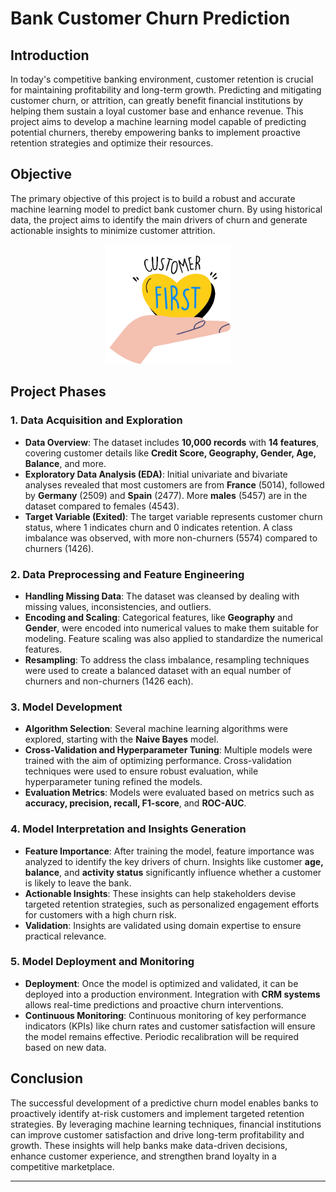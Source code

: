 # **Bank Customer Churn Prediction**

## **Introduction**
In today's competitive banking environment, customer retention is crucial for maintaining profitability and long-term growth. Predicting and mitigating customer churn, or attrition, can greatly benefit financial institutions by helping them sustain a loyal customer base and enhance revenue. This project aims to develop a machine learning model capable of predicting potential churners, thereby empowering banks to implement proactive retention strategies and optimize their resources.

## **Objective**
The primary objective of this project is to build a robust and accurate machine learning model to predict bank customer churn. By using historical data, the project aims to identify the main drivers of churn and generate actionable insights to minimize customer attrition.
<p align="center">
  <img src="https://github.com/Punitpawar5/Customer-Churn-Prediction/blob/main/customer-first.gif" alt="customer" width="200"/>
</p>

## **Project Phases**

### 1. Data Acquisition and Exploration
- **Data Overview**: The dataset includes **10,000 records** with **14 features**, covering customer details like **Credit Score, Geography, Gender, Age, Balance**, and more.
- **Exploratory Data Analysis (EDA)**: Initial univariate and bivariate analyses revealed that most customers are from **France** (5014), followed by **Germany** (2509) and **Spain** (2477). More **males** (5457) are in the dataset compared to females (4543).
- **Target Variable (Exited)**: The target variable represents customer churn status, where 1 indicates churn and 0 indicates retention. A class imbalance was observed, with more non-churners (5574) compared to churners (1426).

### 2. Data Preprocessing and Feature Engineering
- **Handling Missing Data**: The dataset was cleansed by dealing with missing values, inconsistencies, and outliers.
- **Encoding and Scaling**: Categorical features, like **Geography** and **Gender**, were encoded into numerical values to make them suitable for modeling. Feature scaling was also applied to standardize the numerical features.
- **Resampling**: To address the class imbalance, resampling techniques were used to create a balanced dataset with an equal number of churners and non-churners (1426 each).

### 3. Model Development
- **Algorithm Selection**: Several machine learning algorithms were explored, starting with the **Naive Bayes** model.
- **Cross-Validation and Hyperparameter Tuning**: Multiple models were trained with the aim of optimizing performance. Cross-validation techniques were used to ensure robust evaluation, while hyperparameter tuning refined the models.
- **Evaluation Metrics**: Models were evaluated based on metrics such as **accuracy, precision, recall, F1-score**, and **ROC-AUC**.

### 4. Model Interpretation and Insights Generation
- **Feature Importance**: After training the model, feature importance was analyzed to identify the key drivers of churn. Insights like customer **age, balance**, and **activity status** significantly influence whether a customer is likely to leave the bank.
- **Actionable Insights**: These insights can help stakeholders devise targeted retention strategies, such as personalized engagement efforts for customers with a high churn risk.
- **Validation**: Insights are validated using domain expertise to ensure practical relevance.

### 5. Model Deployment and Monitoring
- **Deployment**: Once the model is optimized and validated, it can be deployed into a production environment. Integration with **CRM systems** allows real-time predictions and proactive churn interventions.
- **Continuous Monitoring**: Continuous monitoring of key performance indicators (KPIs) like churn rates and customer satisfaction will ensure the model remains effective. Periodic recalibration will be required based on new data.

## **Conclusion**
The successful development of a predictive churn model enables banks to proactively identify at-risk customers and implement targeted retention strategies. By leveraging machine learning techniques, financial institutions can improve customer satisfaction and drive long-term profitability and growth. These insights will help banks make data-driven decisions, enhance customer experience, and strengthen brand loyalty in a competitive marketplace.

---
